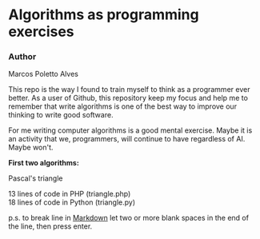 # Algorithms as programming exercises

### Author

Marcos Poletto Alves

This repo is the way I found to train myself to think as a programmer ever better. As a user of Github, this repository keep my focus and help me to remember that write algorithms is one of the best way to improve our thinking to write good software.

For me writing computer algorithms is a good mental exercise. Maybe it is an activity that we, programmers, will continue to have regardless of AI. Maybe won't.

**First two algorithms:**

Pascal's triangle

13 lines of code in PHP (triangle.php)  
18 lines of code in Python (triangle.py)  

p.s. to break line in [Markdown](https://www.markdownguide.org/basic-syntax/#line-breaks) let two or more blank spaces in the end of the line, then press enter.
